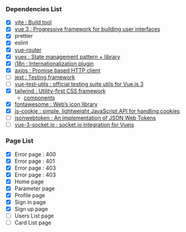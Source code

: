 ### Dependencies List

- [x] [vite : Build tool](https://vitejs.dev/)
- [x] [vue 3 : Progressive framework for building user interfaces](https://v3.vuejs.org/)
- [x] prettier
- [x] eslint
- [x] [vue-router](https://next.router.vuejs.org/)
- [x] [vuex : State management pattern + library](https://vuex.vuejs.org/)
- [x] [i18n : Internationalization plugin](https://kazupon.github.io/vue-i18n/)
- [x] [axios : Promise based HTTP client](https://axios-http.com/)
- [ ] [jest : Testing framework](https://jestjs.io/)
- [ ] [vue-test-utils : official testing suite utils for Vue.js 3](https://next.vue-test-utils.vuejs.org/)
- [x] [tailwind : Utility-first CSS framework](https://tailwindcss.com/docs)
  - [components](https://tailwindcomponents.com/components/)
- [x] [fontawesome : Web’s icon library](https://fontawesome.com/v5.15/icons?d=gallery&p=2&s=solid&m=free)
- [x] [js-cookie : simple, lightweight JavaScript API for handling cookies](https://github.com/js-cookie/js-cookie)
- [ ] [jsonwebtoken : An implementation of JSON Web Tokens](https://www.npmjs.com/package/jsonwebtoken)
- [ ] [vue-3-socket.io : socket.io integration for Vuejs](https://github.com/kil0ba/Vue-3-Socket.io)

### Page List

- [x] Error page : 400
- [x] Error page : 401
- [x] Error page : 403
- [x] Error page : 403
- [x] Home page
- [x] Parameter page
- [x] Profile page
- [x] Sign in page
- [x] Sign up page
- [ ] Users List page
- [ ] Card List page
